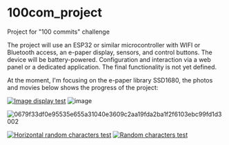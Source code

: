 # 100com_project
Project for "100 commits" challenge

The project will use an ESP32 or similar microcontroller with WIFI or Bluetooth access, an e-paper display, sensors, and control buttons. The device will be battery-powered. Configuration and interaction via a web panel or a dedicated application. The final functionality is not yet defined.

At the moment, I'm focusing on the e-paper library SSD1680, the photos and movies below shows the progress of the project:

[![Image display test](https://img.youtube.com/vi/zcHwlS6AHhI/0.jpg)](https://youtu.be/zcHwlS6AHhI "Image display test")
![image](https://github.com/piotr-wrobel/100com_project/assets/46136339/b327aff5-b677-4bcc-867e-3e17c8eb6e24)

![0679f33df0e95535e655a31040e3609c2aa19fda2ba1f2f6103ebc99fd1d3002](https://github.com/piotr-wrobel/100com_project/assets/46136339/d6092f85-fc1d-476c-a3fe-0397e45b4892)



[![Horizontal random characters test](https://img.youtube.com/vi/dZoxxE7RiKM/0.jpg)](https://youtu.be/dZoxxE7RiKM "Horizontal random characters test")
[![Random characters test](https://img.youtube.com/vi/y9Lk12L0r0c/0.jpg)](https://www.youtube.com/watch?v=y9Lk12L0r0c "Random characters test")
